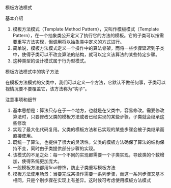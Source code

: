 模板方法模式

基本介绍

1. 模板方法模式（Template Method Pattern），又叫作模板模式（Template Pattern），在一个抽象类公开定义了执行它的方法的模板。它的子类可以按需要重写方法实现，但调用将以抽象类中定义的方式进行。
2. 简单说，模板方法模式定义一个操作中的算法骨架，而将一些步骤延迟到子类中，使得子类可以不改变算法的结构，就可以定义该算法的某些特定步骤。
3. 这种类型的设计模式属于行为型模式。



模板方法模式中的钩子方法

在模板方法模式的父类中，我们可以定义一个方法，它默认不做任何事，子类可以视情况要不要覆盖它，该方法称为“钩子”。



注意事项和细节

1. 基本思想是：算法只存在于一个地方，也就是在父类中，容易修改。需要修改算法时，只要修改父类的模板方法或者已经实现的某些步骤，子类就会继承这些修改
2. 实现了最大化代码复用。父类的模板方法和已实现的某些步骤会被子类继承而直接使用。
3. 既统一了算法，也提供了很大的灵活性。父类的模板方法确保了算法的结构保持不变，同时由子类提供部分步骤的实现。
4. 该模式的不足之处：每一个不同的实现都需要一个子类实现，导致类的个数增加，使得系统更加庞大。
5. 一般模板方法都用final修饰，防止子类重写模板方法
6. 模板方法使用场景：当要完成某操作需要一系列步骤，而这一系列步骤又基本相同，只是个别步骤在实现上有差异。这时候可考虑使用模板方法模式